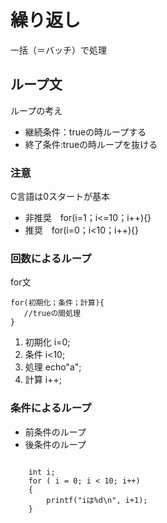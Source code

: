 # 繰り返し
一括（＝バッチ）で処理


## ループ文
ループの考え
+ 継続条件：trueの時ループする
+ 終了条件:trueの時ループを抜ける

### 注意
C言語は0スタートが基本
+ 非推奨　for(i=1；i<=10；i++){}
+ 推奨　for(i=0；i<10；i++){}


### 回数によるループ
for文   
~~~~
for(初期化；条件；計算){
   //trueの間処理
}
~~~~
1. 初期化 i=0;
2. 条件 i<10;
3. 処理 echo"a";
4. 計算 i++;
  
   
### 条件によるループ
+ 前条件のループ
+ 後条件のループ



~~~

	int i;
	for ( i = 0; i < 10; i++)
	{
		printf("iは%d\n", i+1);
	}


~~~





